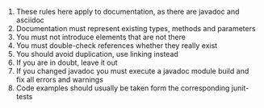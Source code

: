 1. These rules here apply to documentation, as there are javadoc and asciidoc
2. Documentation must represent existing types, methods and parameters
3. You must not introduce elements that are not there
4. You must double-check references whether they really exist
5. You should avoid duplication, use linking instead
6. If you are in doubt, leave it out
7. If you changed javadoc you must execute a javadoc module build and fix all errors and warnings
8. Code examples should usually be taken form the corresponding junit-tests